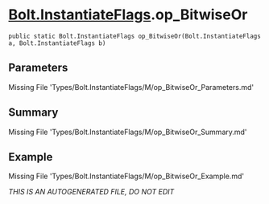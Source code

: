 # [Bolt.InstantiateFlags](Types/Bolt.InstantiateFlags.md).op_BitwiseOr
`public static Bolt.InstantiateFlags op_BitwiseOr(Bolt.InstantiateFlags a, Bolt.InstantiateFlags b)`
## Parameters
Missing File 'Types/Bolt.InstantiateFlags/M/op_BitwiseOr_Parameters.md'
## Summary
Missing File 'Types/Bolt.InstantiateFlags/M/op_BitwiseOr_Summary.md'
## Example
Missing File 'Types/Bolt.InstantiateFlags/M/op_BitwiseOr_Example.md'

*THIS IS AN AUTOGENERATED FILE, DO NOT EDIT*

